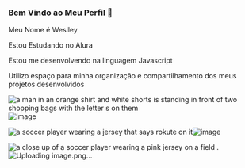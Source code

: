 ### **Bem Vindo ao Meu Perfil** 🐒
Meu Nome é Weslley

Estou Estudando no Alura

Estou me desenvolvendo na linguagem Javascript

Utilizo espaço para minha organização e compartilhamento dos meus projetos desenvolvidos


<img src="https://media.tenor.com/kCxPlOI0PoUAAAAi/shopee-dance.gif" alt="a man in an orange shirt and white shorts is standing in front of two shopping bags with the letter s on them"/>![image](https://github.com/user-attachments/assets/bd470317-9846-44de-b76c-02a21b14d4c7)

<img src="https://media1.tenor.com/m/vk4Aja_VuEoAAAAd/messi.gif" alt="a soccer player wearing a jersey that says rokute on it"/>![image](https://github.com/user-attachments/assets/38f4a555-da17-4223-b45a-c33fb2b1ea4b)

<img src="https://media1.tenor.com/m/VhFmRTHDglQAAAAd/messi-ronaldo.gif" alt="a close up of a soccer player wearing a pink jersey on a field ."/>![Uploading image.png…]()

